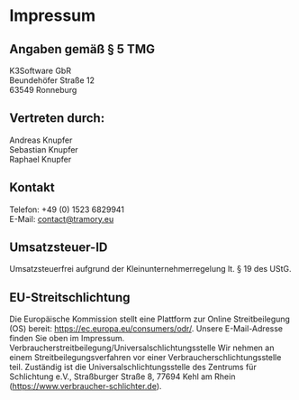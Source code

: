 # Impressum
## Angaben gemäß § 5 TMG
K3Software GbR  
Beundehöfer Straße 12  
63549 Ronneburg

## Vertreten durch:
Andreas Knupfer  
Sebastian Knupfer  
Raphael Knupfer

## Kontakt
Telefon: +49 (0) 1523 6829941  
E-Mail: contact@tramory.eu  

## Umsatzsteuer-ID
Umsatzsteuerfrei aufgrund der Kleinunternehmerregelung lt. § 19 des UStG.

## EU-Streitschlichtung
Die Europäische Kommission stellt eine Plattform zur Online Streitbeilegung (OS) bereit: https://ec.europa.eu/consumers/odr/. Unsere E-Mail-Adresse finden Sie oben im Impressum. Verbraucherstreitbeilegung/Universalschlichtungsstelle Wir nehmen an einem Streitbeilegungsverfahren vor einer Verbraucherschlichtungsstelle teil. Zuständig ist die Universalschlichtungsstelle des Zentrums für Schlichtung e.V., Straßburger Straße 8, 77694 Kehl am Rhein (https://www.verbraucher-schlichter.de).
